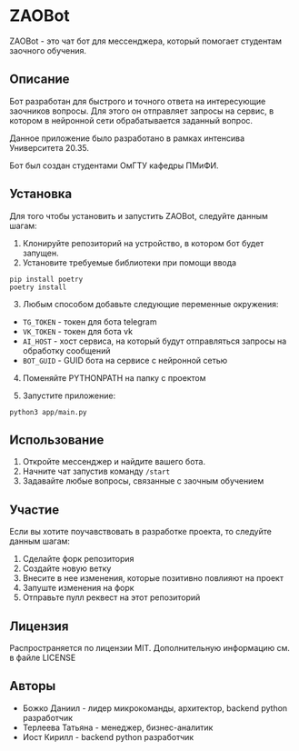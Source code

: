 # ZAOBot

ZAOBot - это чат бот для мессенджера, который помогает студентам заочного обучения.

## Описание

Бот разработан для быстрого и точного ответа на интересующие заочников вопросы. Для этого он отправляет запросы на сервис, в котором в нейронной сети обрабатывается заданный вопрос.

Данное приложение было разработано в рамках интенсива Университета 20.35.

Бот был создан студентами ОмГТУ кафедры ПМиФИ.

## Установка

Для того чтобы установить и запустить ZAOBot, следуйте данным шагам:

1. Клонируйте репозиторий на устройство, в котором бот будет запущен.
2. Установите требуемые библиотеки при помощи ввода

```shell
pip install poetry
poetry install
```

3. Любым способом добавьте следующие переменные окружения:

- `TG_TOKEN` - токен для бота telegram
- `VK_TOKEN` - токен для бота vk
- `AI_HOST` - хост сервиса, на который будут отправляться запросы на обработку сообщений
- `BOT_GUID` - GUID бота на сервисе с нейронной сетью

4. Поменяйте PYTHONPATH на папку с проектом

5. Запустите приложение:

```shell
python3 app/main.py
```

## Использование

1. Откройте мессенджер и найдите вашего бота.
2. Начните чат запустив команду `/start`
3. Задавайте любые вопросы, связанные с заочным обучением

## Участие

Если вы хотите поучавствовать в разработке проекта, то следуйте данным шагам:

1. Сделайте форк репозитория
2. Создайте новую ветку
3. Внесите в нее изменения, которые позитивно повлияют на проект
4. Запуште изменения на форк
5. Отправьте пулл реквест на этот репозиторий

## Лицензия

Распространяется по лицензии MIT. Дополнительную информацию см. в файле LICENSE

## Авторы

- Божко Даниил - лидер микрокоманды, архитектор, backend python разработчик
- Терлеева Татьяна - менеджер, бизнес-аналитик
- Иост Кирилл - backend python разработчик

